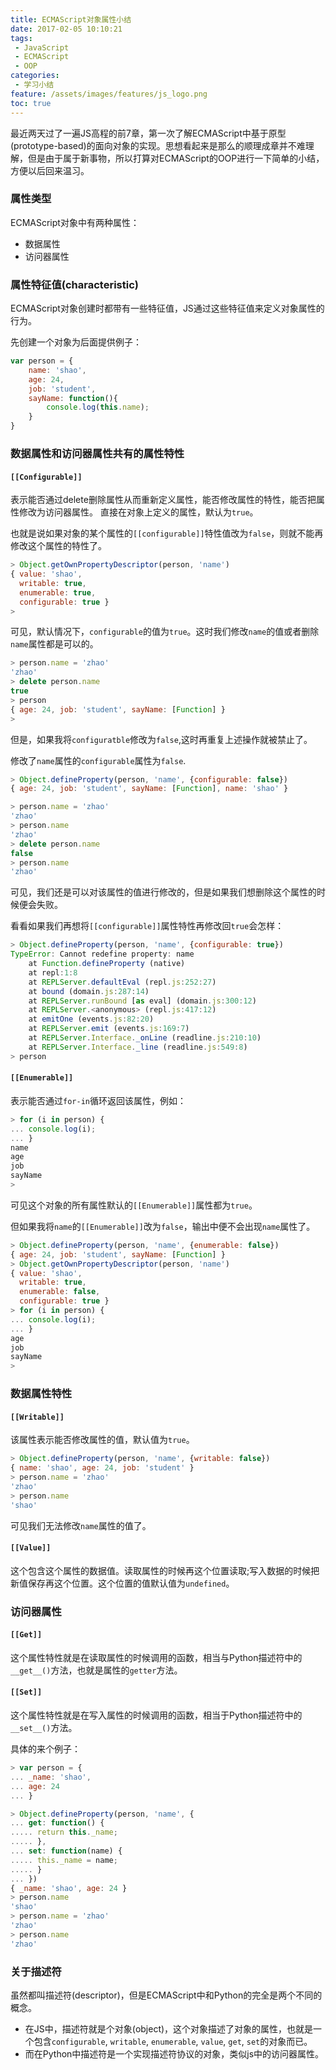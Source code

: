 ```yaml
---
title: ECMAScript对象属性小结
date: 2017-02-05 10:10:21
tags:
 - JavaScript
 - ECMAScript
 - OOP
categories:
 - 学习小结
feature: /assets/images/features/js_logo.png
toc: true
---
```

最近两天过了一遍JS高程的前7章，第一次了解ECMAScript中基于原型(prototype-based)的面向对象的实现。思想看起来是那么的顺理成章并不难理解，但是由于属于新事物，所以打算对ECMAScript的OOP进行一下简单的小结，方便以后回来温习。

### 属性类型
ECMAScript对象中有两种属性：
- 数据属性
- 访问器属性

### 属性特征值(characteristic)
ECMAScript对象创建时都带有一些特征值，JS通过这些特征值来定义对象属性的行为。

<!-- more -->

先创建一个对象为后面提供例子：
``` javascript
var person = {
    name: 'shao',
    age: 24,
    job: 'student',
    sayName: function(){
        console.log(this.name);
    }
}
```

### 数据属性和访问器属性共有的属性特性

#### `[[Configurable]]`
表示能否通过delete删除属性从而重新定义属性，能否修改属性的特性，能否把属性修改为访问器属性。
直接在对象上定义的属性，默认为`true`。

也就是说如果对象的某个属性的`[[configurable]]`特性值改为`false`，则就不能再修改这个属性的特性了。

``` javascript
> Object.getOwnPropertyDescriptor(person, 'name')
{ value: 'shao',
  writable: true,
  enumerable: true,
  configurable: true }
> 
```
可见，默认情况下，`configurable`的值为`true`。这时我们修改`name`的值或者删除`name`属性都是可以的。
``` javascript
> person.name = 'zhao'
'zhao'
> delete person.name
true
> person
{ age: 24, job: 'student', sayName: [Function] }
>
```
但是，如果我将`configuratble`修改为`false`,这时再重复上述操作就被禁止了。

修改了`name`属性的`configurable`属性为`false`.

``` javascript
> Object.defineProperty(person, 'name', {configurable: false})
{ age: 24, job: 'student', sayName: [Function], name: 'shao' }
```
``` javascript
> person.name = 'zhao'
'zhao'
> person.name
'zhao'
> delete person.name
false
> person.name
'zhao'
```
可见，我们还是可以对该属性的值进行修改的，但是如果我们想删除这个属性的时候便会失败。

看看如果我们再想将`[[configurable]]`属性特性再修改回`true`会怎样：
``` javascript
> Object.defineProperty(person, 'name', {configurable: true})
TypeError: Cannot redefine property: name
    at Function.defineProperty (native)
    at repl:1:8
    at REPLServer.defaultEval (repl.js:252:27)
    at bound (domain.js:287:14)
    at REPLServer.runBound [as eval] (domain.js:300:12)
    at REPLServer.<anonymous> (repl.js:417:12)
    at emitOne (events.js:82:20)
    at REPLServer.emit (events.js:169:7)
    at REPLServer.Interface._onLine (readline.js:210:10)
    at REPLServer.Interface._line (readline.js:549:8)
> person
```

#### `[[Enumerable]]`
表示能否通过`for-in`循环返回该属性，例如：
``` javascript
> for (i in person) {
... console.log(i);
... }
name
age
job
sayName
>
```
可见这个对象的所有属性默认的`[[Enumerable]]`属性都为`true`。

但如果我将`name`的`[[Enumerable]]`改为`false`，输出中便不会出现`name`属性了。

``` javascript
> Object.defineProperty(person, 'name', {enumerable: false})
{ age: 24, job: 'student', sayName: [Function] }
> Object.getOwnPropertyDescriptor(person, 'name')
{ value: 'shao',
  writable: true,
  enumerable: false,
  configurable: true }
> for (i in person) {
... console.log(i);
... }
age
job
sayName
>
```

### 数据属性特性

#### `[[Writable]]`
该属性表示能否修改属性的值，默认值为`true`。

``` javascript
> Object.defineProperty(person, 'name', {writable: false})
{ name: 'shao', age: 24, job: 'student' }
> person.name = 'zhao'
'zhao'
> person.name
'shao'
```

可见我们无法修改`name`属性的值了。

#### `[[Value]]`
这个包含这个属性的数据值。读取属性的时候再这个位置读取;写入数据的时候把新值保存再这个位置。这个位置的值默认值为`undefined`。

### 访问器属性

#### `[[Get]]`
这个属性特性就是在读取属性的时候调用的函数，相当与Python描述符中的`__get__()`方法，也就是属性的`getter`方法。

#### `[[Set]]`
这个属性特性就是在写入属性的时候调用的函数，相当于Python描述符中的`__set__()`方法。

具体的来个例子：

``` javascript
> var person = {
... _name: 'shao',
... age: 24
... }

> Object.defineProperty(person, 'name', {
... get: function() {
..... return this._name;
..... },
... set: function(name) {
..... this._name = name;
..... }
... })
{ _name: 'shao', age: 24 }
> person.name
'shao'
> person.name = 'zhao'
'zhao'
> person.name
'zhao'
```

### 关于描述符
虽然都叫描述符(descriptor)，但是ECMAScript中和Python的完全是两个不同的概念。
- 在JS中，描述符就是个对象(object)，这个对象描述了对象的属性，也就是一个包含`configurable`, `writable`, `enumerable`, `value`, `get`, `set`的对象而已。
- 而在Python中描述符是一个实现描述符协议的对象，类似js中的访问器属性。

